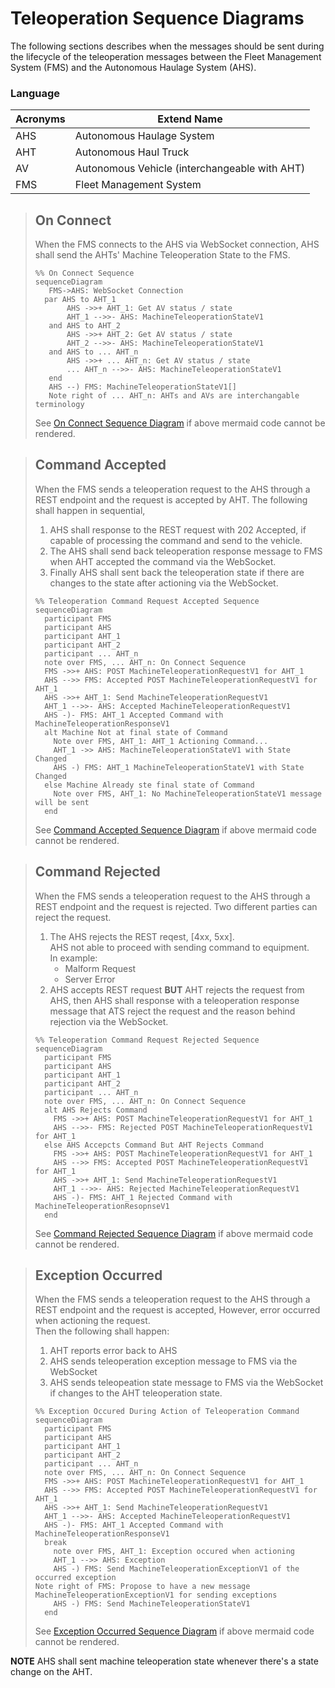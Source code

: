 # Teleoperation Sequence Diagrams

The following sections describes when the messages should be sent during the lifecycle of the teleoperation messages between the Fleet Management System (FMS) and the Autonomous Haulage System (AHS).

### Language
| Acronyms | Extend Name |
| -------- | ----------- |
| AHS      | Autonomous Haulage System |
| AHT      | Autonomous Haul Truck |
| AV       | Autonomous Vehicle (interchangeable with AHT) |
| FMS      | Fleet Management System |

> ## On Connect
> When the FMS connects to the AHS via WebSocket connection, AHS shall send the AHTs' Machine Teleoperation State to the FMS.
> ```mermaid
> %% On Connect Sequence
> sequenceDiagram 
>    FMS->AHS: WebSocket Connection
>   par AHS to AHT_1
>        AHS ->>+ AHT_1: Get AV status / state
>        AHT_1 -->>- AHS: MachineTeleoperationStateV1
>    and AHS to AHT_2
>        AHS ->>+ AHT_2: Get AV status / state
>        AHT_2 -->>- AHS: MachineTeleoperationStateV1
>    and AHS to ... AHT_n
>        AHS ->>+ ... AHT_n: Get AV status / state
>        ... AHT_n -->>- AHS: MachineTeleoperationStateV1
>    end
>    AHS --) FMS: MachineTeleoperationStateV1[]
>    Note right of ... AHT_n: AHTs and AVs are interchangable terminology
> ```
> See [On Connect Sequence Diagram](./teleoperation-on-connect-sequence.svg) if above mermaid code cannot be rendered.

> ## Command Accepted
> When the FMS sends a teleoperation request to the AHS through a REST endpoint and the request is accepted by AHT.
> The following shall happen in sequential,
> 1.  AHS shall response to the REST request with 202 Accepted, if capable of processing the command and send to the vehicle.
> 2. The AHS shall send back teleoperation response message to FMS when AHT accepted the command via the WebSocket.
> 3. Finally AHS shall sent back the teleoperation state if there are changes to the state after actioning via the WebSocket.
> ```mermaid
> %% Teleoperation Command Request Accepted Sequence
> sequenceDiagram
>   participant FMS
>   participant AHS
>   participant AHT_1
>   participant AHT_2
>   participant ... AHT_n
>   note over FMS, ... AHT_n: On Connect Sequence
>   FMS ->>+ AHS: POST MachineTeleoperationRequestV1 for AHT_1
>   AHS -->> FMS: Accepted POST MachineTeleoperationRequestV1 for AHT_1
>   AHS ->>+ AHT_1: Send MachineTeleoperationRequestV1
>   AHT_1 -->>- AHS: Accepted MachineTeleoperationRequestV1
>   AHS -)- FMS: AHT_1 Accepted Command with MachineTeleoperationResponseV1
>   alt Machine Not at final state of Command
>     Note over FMS, AHT_1: AHT_1 Actioning Command...
>     AHT_1 ->> AHS: MachineTeleoperationStateV1 with State Changed
>     AHS -) FMS: AHT_1 MachineTeleoperationStateV1 with State Changed  
>   else Machine Already ste final state of Command
>     Note over FMS, AHT_1: No MachineTeleoperationStateV1 message will be sent
>   end
> ```
> See [Command Accepted Sequence Diagram](./teleoperation-command-accepted-sequence.svg) if above mermaid code cannot be rendered.

> ## Command Rejected
> When the FMS sends a teleoperation request to the AHS through a REST endpoint and the request is rejected.
> Two different parties can reject the request.
> 1. The AHS rejects the REST reqest, [4xx, 5xx]. <br/>
> AHS not able to proceed with sending command to equipment. <br/>
> In example:
>     - Malform Request
>     - Server Error
> 2. AHS accepts REST request **BUT** AHT rejects the request from AHS, then AHS shall response with a teleoperation response message that ATS reject the request and the reason behind rejection via the WebSocket.
> ```mermaid
> %% Teleoperation Command Request Rejected Sequence
> sequenceDiagram
>   participant FMS
>   participant AHS
>   participant AHT_1
>   participant AHT_2
>   participant ... AHT_n
>   note over FMS, ... AHT_n: On Connect Sequence
>   alt AHS Rejects Command
>     FMS ->>+ AHS: POST MachineTeleoperationRequestV1 for AHT_1
>     AHS -->>- FMS: Rejected POST MachineTeleoperationRequestV1 for AHT_1
>   else AHS Accepcts Command But AHT Rejects Command
>     FMS ->>+ AHS: POST MachineTeleoperationRequestV1 for AHT_1
>     AHS -->> FMS: Accepted POST MachineTeleoperationRequestV1 for AHT_1
>     AHS ->>+ AHT_1: Send MachineTeleoperationRequestV1
>     AHT_1 -->>- AHS: Rejected MachineTeleoperationRequestV1
>     AHS -)- FMS: AHT_1 Rejected Command with MachineTeleoperationResopnseV1
>   end
> ```
> See [Command Rejected Sequence Diagram](./teleoperation-command-rejected-sequence.svg) if above mermaid code cannot be rendered.

> ## Exception Occurred
> When the FMS sends a teleoperation request to the AHS through a REST endpoint and the request is accepted, However, error occurred when actioning the request. <br/>
> Then the following shall happen:
> 1. AHT reports error back to AHS
> 2. AHS sends teleoperation exception message to FMS via the WebSocket
> 3. AHS sends teleopeation state message to FMS via the WebSocket if changes to the AHT teleoperation state.
> 
> ```mermaid
> %% Exception Occured During Action of Teleoperation Command
> sequenceDiagram
>   participant FMS
>   participant AHS
>   participant AHT_1
>   participant AHT_2
>   participant ... AHT_n
>   note over FMS, ... AHT_n: On Connect Sequence
>   FMS ->>+ AHS: POST MachineTeleoperationRequestV1 for AHT_1
>   AHS -->> FMS: Accepted POST MachineTeleoperationRequestV1 for AHT_1
>   AHS ->>+ AHT_1: Send MachineTeleoperationRequestV1
>   AHT_1 -->>- AHS: Accepted MachineTeleoperationRequestV1
>   AHS -)- FMS: AHT_1 Accepted Command with MachineTeleoperationResponseV1
>   break
>     note over FMS, AHT_1: Exception occured when actioning
>     AHT_1 -->> AHS: Exception
>     AHS -) FMS: Send MachineTeleoperationExceptionV1 of the occurred exception
> Note right of FMS: Propose to have a new message MachineTeleoperationExceptionV1 for sending exceptions
>     AHS -) FMS: Send MachineTeleoperationStateV1    
>   end
> ```
> See [Exception Occurred Sequence Diagram](./teleoperation-exception-occurred-sequence.svg) if above mermaid code cannot be rendered.

**NOTE** AHS shall sent machine teleoperation state whenever there's a state change on the AHT.